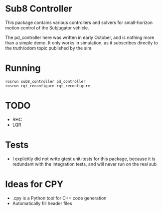 Sub8 Controller
===============

This package contains various controllers and solvers for small-horizon motion control of the Subjugator vehicle.

The pd_controller here was written in early October, and is nothing more than a simple demo. It only works in simulation, as it subscribes directly to the truth/odom topic published by the sim.

# Running

    rosrun sub8_controller pd_controller
    rosrun rqt_reconfigure rqt_reconfigure


# TODO
* RHC
* LQR

# Tests

* I explicitly did not write gtest unit-tests for this package, because it is redundant with the integration tests, and will never run on the real sub


# Ideas for CPY
- .cpy is a Python tool for C++ code generation
- Automatically fill header files